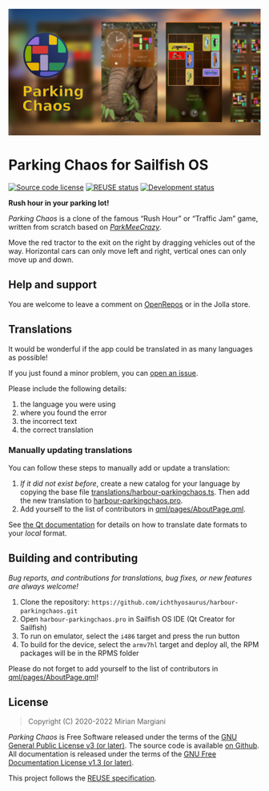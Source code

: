 <!--
SPDX-FileCopyrightText: 2022 Mirian Margiani
SPDX-License-Identifier: GFDL-1.3-or-later
-->

![Parking Chaos banner](icons-src/banner.png)

# Parking Chaos for Sailfish OS

<!-- [![Translations](https://hosted.weblate.org/widgets/harbour-parkingchaos/-/translations/svg-badge.svg)](https://hosted.weblate.org/projects/harbour-parkingchaos/translations/) -->
[![Source code license](https://img.shields.io/badge/source_code-GPL--3.0--or--later-yellowdarkgreen)](https://github.com/ichthyosaurus/harbour-parkingchaos/tree/main/LICENSES)
[![REUSE status](https://api.reuse.software/badge/github.com/ichthyosaurus/harbour-parkingchaos)](https://api.reuse.software/info/github.com/ichthyosaurus/harbour-parkingchaos)
[![Development status](https://img.shields.io/badge/development-active-blue)](https://github.com/ichthyosaurus/harbour-parkingchaos)
<!-- [![Liberapay donations](https://img.shields.io/liberapay/receives/ichthyosaurus)](https://liberapay.com/ichthyosaurus) -->

**Rush hour in your parking lot!**

*Parking Chaos* is a clone of the famous “Rush Hour” or “Traffic Jam” game,
written from scratch based on [*ParkMeeCrazy*](https://sourceforge.net/p/parkmeecrazyforsailfishos/code/).

Move the red tractor to the exit on the right by dragging vehicles out of the
way. Horizontal cars can only move left and right, vertical ones can only move
up and down.


## Help and support

You are welcome to leave a comment on
[OpenRepos](https://openrepos.net/content/ichthyosaurus/parking-chaos) or
in the Jolla store.

## Translations

It would be wonderful if the app could be translated in as many languages as possible!

If you just found a minor problem, you can
[open an issue](https://github.com/ichthyosaurus/harbour-parkingchaos/issues/new).
<!-- or [leave a comment in the forum](https://forum.sailfishos.org/t/parking-chaos-support-and-feedback-thread/4566)-->

Please include the following details:

1. the language you were using
2. where you found the error
3. the incorrect text
4. the correct translation

### Manually updating translations

You can follow these steps to manually add or update a translation:

1. *If it did not exist before*, create a new catalog for your language by copying the
   base file [translations/harbour-parkingchaos.ts](translations/harbour-parkingchaos.ts).
   Then add the new translation to [harbour-parkingchaos.pro](harbour-parkingchaos.pro).
2. Add yourself to the list of contributors in [qml/pages/AboutPage.qml](qml/pages/AboutPage.qml).

See [the Qt documentation](https://doc.qt.io/qt-5/qml-qtqml-date.html#details) for
details on how to translate date formats to your *local* format.

## Building and contributing

*Bug reports, and contributions for translations, bug fixes, or new features are always welcome!*

1. Clone the repository: `https://github.com/ichthyosaurus/harbour-parkingchaos.git`
2. Open `harbour-parkingchaos.pro` in Sailfish OS IDE (Qt Creator for Sailfish)
3. To run on emulator, select the `i486` target and press the run button
4. To build for the device, select the `armv7hl` target and deploy all,
   the RPM packages will be in the RPMS folder

Please do not forget to add yourself to the list of contributors in
[qml/pages/AboutPage.qml](qml/pages/AboutPage.qml)!

## License

> Copyright (C) 2020-2022  Mirian Margiani

*Parking Chaos* is Free Software released under the terms of the
[GNU General Public License v3 (or later)](https://spdx.org/licenses/GPL-3.0-or-later.html).
The source code is available [on Github](https://github.com/ichthyosaurus/harbour-parkingchaos).
All documentation is released under the terms of the
[GNU Free Documentation License v1.3 (or later)](https://spdx.org/licenses/GFDL-1.3-or-later.html).

This project follows the [REUSE specification](https://api.reuse.software/info/github.com/ichthyosaurus/harbour-parkingchaos).
